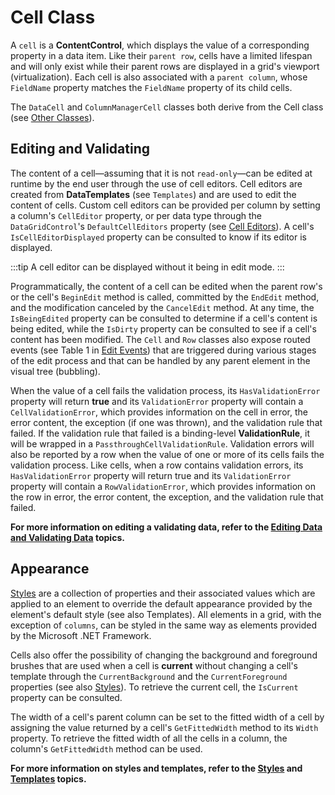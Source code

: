 # Cell Class

A `cell` is a **ContentControl**, which displays the value of a corresponding property in a data item. Like their `parent row`, cells have a limited lifespan and will only exist while their parent rows are displayed in a grid's viewport (virtualization). Each cell is also associated with a `parent column`, whose `FieldName` property matches the `FieldName` property of its child cells.

The `DataCell` and `ColumnManagerCell` classes both derive from the Cell class (see [Other Classes](/docs/datagrid/other-classes)).

## Editing and Validating
The content of a cell—assuming that it is not `read-only`—can be edited at runtime by the end user through the use of cell editors. Cell editors are created from **DataTemplates** (see `Templates`) and are used to edit the content of cells. Custom cell editors can be provided per column by setting a column's `CellEditor` property, or per data type through the `DataGridControl`'s `DefaultCellEditors` property (see [Cell Editors](/docs/datagrid/manipulating-data/editing-validating-data/05)). A cell's `IsCellEditorDisplayed` property can be consulted to know if its editor is displayed.

:::tip
A cell editor can be displayed without it being in edit mode.
:::

Programmatically, the content of a cell can be edited when the parent row's or the cell's `BeginEdit` method is called, committed by the `EndEdit` method, and the modification canceled by the `CancelEdit` method.  At any time, the `IsBeingEdited` property can be consulted to determine if a cell's content is being edited, while the `IsDirty` property can be consulted to see if a cell's content has been modified. The `Cell` and `Row` classes also expose routed events (see Table 1 in [Edit Events](/docs/datagrid/manipulating-data/editing-validating-data/03)) that are triggered during various stages of the edit process and that can be handled by any parent element in the visual tree (bubbling).

When the value of a cell fails the validation process, its `HasValidationError` property will return **true** and its `ValidationError` property will contain a `CellValidationError`, which provides information on the cell in error, the error content, the exception (if one was thrown), and the validation rule that failed.  If the validation rule that failed is a binding-level **ValidationRule**, it will be wrapped in a `PassthroughCellValidationRule`. Validation errors will also be reported by a row when the value of one or more of its cells fails the validation process. Like cells, when a row contains validation errors, its `HasValidationError` property will return true and its `ValidationError` property will contain a `RowValidationError`, which provides information on the row in error, the error content, the exception, and the validation rule that failed.

**For more information on editing a validating data, refer to the [Editing Data and Validating Data](/docs/datagrid/manipulating-data/editing-validating-data/01) topics.**

## Appearance
[Styles](/docs/datagrid/styles/intro) are a collection of properties and their associated values which are applied to an element to override the default appearance provided by the element's default style (see also Templates). All elements in a grid, with the exception of `columns`, can be styled in the same way as elements provided by the Microsoft .NET Framework.

Cells also offer the possibility of changing the background and foreground brushes that are used when a cell is **current** without changing a cell's template through the `CurrentBackground` and the `CurrentForeground` properties (see also [Styles](/docs/datagrid/styles/intro)). To retrieve the current cell, the `IsCurrent` property can be consulted. 

The width of a cell's parent column can be set to the fitted width of a cell by assigning the value returned by a cell's `GetFittedWidth` method to its `Width` property. To retrieve the fitted width of all the cells in a column, the column's `GetFittedWidth` method can be used.

**For more information on styles and templates, refer to the [Styles](/docs/datagrid/styles/intro) and [Templates](/docs/datagrid/templates) topics.**